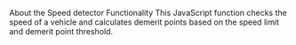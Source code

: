 About the Speed detector Functionality
This JavaScript function checks the speed of a vehicle and calculates demerit points based on the speed limit and demerit point threshold.


